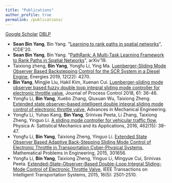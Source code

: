 ```yaml
---
title: "Publications"
author_profile: true
permalink: /publications/
---
```


[Google Scholar](https://scholar.google.com/citations?user=oIYY6AQAAAAJ&hl=en)    [DBLP](https://dblp.uni-trier.de/pers/y/Yang_0016:Bin.html)

* **Sean Bin Yang**, Bin Yang. "[Learning to rank paths in spatial networks](https://ieeexplore.ieee.org/stamp/stamp.jsp?arnumber=9101780)", ICDE'20.
* **Sean Bin Yang**, Bin Yang. "[PathRank: A Multi-Task Learning Framework to Rank Paths in Spatial Networks](https://arxiv.org/abs/1907.04028)", arXiv'19.
* Taixiong zheng, **Bin Yang**, Yongfu Li, Ying Ma. [Luenberger-Sliding Mode Observer Based Backstepping Control for the SCR System in a Diesel Engine](https://www.mdpi.com/1996-1073/12/22/4270), Energies 2019, 12(22): 4270.
* **Bin Yang**, Mingjie Liu, Hakil Kim, Xuenan Cui. [Luenberger-sliding mode observer based fuzzy double loop integral sliding mode controller for electronic throttle valve](https://www.sciencedirect.com/science/article/pii/S0959152417302068), Journal of Process Control 2018, 61: 36-46.
* Yongfu Li, **Bin Yang**, Xuebo Zhang, Qiuxuan Wu, Taixiong Zheng. [Extended state observer–based intelligent double integral sliding mode control of electronic throttle valve](https://journals.sagepub.com/doi/full/10.1177/1687814017737981), Advances in Mechanical Engineering.
* Yongfu Li, Yuhao Kang, **Bin Yang**, Srinivas Peeta, Li Zhang, Taixiong Zheng, Yinguo Li. [A sliding mode controller for vehicular traffic flow](https://www.sciencedirect.com/science/article/pii/S0378437116303211), Physica A: Sattistical Mechanics and its Applications, 2016, 462(15): 38-47.
* Yongfu Li, **Bin Yang**, Taixiong  Zheng, Yinguo Li. [Extended State Observer Based Adaptive Back-Stepping Sliding Mode Control of Electronic Throttle in Transportation Cyber-Physical Systems](https://www.hindawi.com/journals/mpe/2015/301656/), Mathematical Problems in Engineering, 2015, 301656.
* Yongfu Li, **Bin Yang**, Taixiong Zheng, Yinguo Li, Mingyue Cui, Srinivas Peeta. [Extended-State-Observer-Based Double-Loop Integral Sliding-Mode Control of Electronic Throttle Valve](https://ieeexplore.ieee.org/abstract/document/7066963), IEEE Transactions on Intelligent Transportation Systems, 2015, 16(5): 2501-2510.
